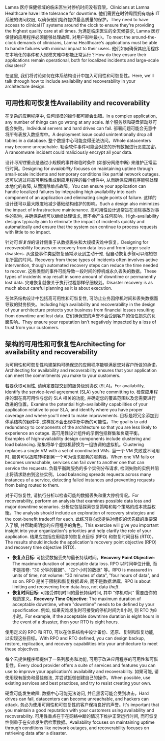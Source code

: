 <span data-ttu-id="ed35d-101">Lamna 医疗保健领域的临床医生对停机时间没有容限。</span><span class="sxs-lookup"><span data-stu-id="ed35d-101">Clinicians at Lamna Healthcare have little tolerance for downtime.</span></span> <span data-ttu-id="ed35d-102">他们需要在时钟周围拥有临床 IT 系统的访问权限, 以确保他们始终提供最高质量的保护。</span><span class="sxs-lookup"><span data-stu-id="ed35d-102">They need to have access to clinical IT systems around the clock to ensure they're providing the highest quality care at all times.</span></span> <span data-ttu-id="ed35d-103">为满足临床医生的全天候要求, Lamna 医疗保健的应用程序必须能够处理故障, 对用户影响最小。</span><span class="sxs-lookup"><span data-stu-id="ed35d-103">To meet the around-the-clock demands of clinicians, Lamna Healthcare's applications must be able to handle failures with minimal impact to their users.</span></span> <span data-ttu-id="ed35d-104">他们如何确保其应用程序在本地化的事件和大规模灾难中都能正常运行？</span><span class="sxs-lookup"><span data-stu-id="ed35d-104">How do they ensure their applications remain operational, both for localized incidents and large-scale disasters?</span></span>

<span data-ttu-id="ed35d-105">在这里, 我们将讨论如何在体系结构设计中加入可用性和可恢复性。</span><span class="sxs-lookup"><span data-stu-id="ed35d-105">Here, we'll talk through how to include availability and recoverability in your architecture design.</span></span>

## <a name="availability-and-recoverability"></a><span data-ttu-id="ed35d-106">可用性和可恢复性</span><span class="sxs-lookup"><span data-stu-id="ed35d-106">Availability and recoverability</span></span>

<span data-ttu-id="ed35d-107">在复杂的应用程序中, 任何规模的操作都可能会出错。</span><span class="sxs-lookup"><span data-stu-id="ed35d-107">In a complex application, any number of things can go wrong at any scale.</span></span> <span data-ttu-id="ed35d-108">单个服务器和硬盘驱动器可能会失败。</span><span class="sxs-lookup"><span data-stu-id="ed35d-108">Individual servers and hard drives can fail.</span></span> <span data-ttu-id="ed35d-109">部署问题可能会无意中将所有表放入数据库中。</span><span class="sxs-lookup"><span data-stu-id="ed35d-109">A deployment issue could unintentionally drop all tables in a database.</span></span> <span data-ttu-id="ed35d-110">整个数据中心可能变得无法访问。</span><span class="sxs-lookup"><span data-stu-id="ed35d-110">Whole datacenters may become unreachable.</span></span> <span data-ttu-id="ed35d-111">勒索软件事件可能会对您的所有数据进行恶意加密。</span><span class="sxs-lookup"><span data-stu-id="ed35d-111">A ransomware incident could maliciously encrypt all your data.</span></span>

<span data-ttu-id="ed35d-112">设计*可用性*重点是通过小规模的事件和临时条件 (如部分网络中断) 来维护正常运行时间。</span><span class="sxs-lookup"><span data-stu-id="ed35d-112">Designing for *availability* focuses on maintaining uptime through small-scale incidents and temporary conditions like partial network outages.</span></span> <span data-ttu-id="ed35d-113">您可以通过将高可用性集成到应用程序的每个组件中, 从而确保应用程序能够处理本地化的故障, 从而消除单点故障。</span><span class="sxs-lookup"><span data-stu-id="ed35d-113">You can ensure your application can handle localized failures by integrating high availability into each component of an application and eliminating single points of failure.</span></span> <span data-ttu-id="ed35d-114">这样的设计还可以最大限度地减少基础结构维护的影响。</span><span class="sxs-lookup"><span data-stu-id="ed35d-114">Such a design also minimizes the impact of infrastructure maintenance.</span></span> <span data-ttu-id="ed35d-115">高可用性设计通常旨在消除事故对事件的影响, 并确保系统可以继续处理请求, 而不会产生任何影响。</span><span class="sxs-lookup"><span data-stu-id="ed35d-115">High-availability designs typically aim to eliminate the impact of incidents quickly and automatically and ensure that the system can continue to process requests with little to no impact.</span></span>

<span data-ttu-id="ed35d-116">针对可*恢复性*的设计侧重于从数据丢失和大规模灾难中恢复。</span><span class="sxs-lookup"><span data-stu-id="ed35d-116">Designing for *recoverability* focuses on recovery from data loss and from larger scale disasters.</span></span> <span data-ttu-id="ed35d-117">从这些事件类型恢复通常涉及到主动干预, 但自动恢复步骤可以缩短恢复所需的时间。</span><span class="sxs-lookup"><span data-stu-id="ed35d-117">Recovery from these types of incidents often involves active intervention, though automated recovery steps can reduce the time needed to recover.</span></span> <span data-ttu-id="ed35d-118">这些类型的事件可能导致一段时间的停机或永久丢失的数据。</span><span class="sxs-lookup"><span data-stu-id="ed35d-118">These types of incidents may result in some amount of downtime or permanently lost data.</span></span> <span data-ttu-id="ed35d-119">灾难恢复就像关于执行过程那样仔细规划。</span><span class="sxs-lookup"><span data-stu-id="ed35d-119">Disaster recovery is as much about careful planning as it is about execution.</span></span>

<span data-ttu-id="ed35d-120">在体系结构设计中包括高可用性和可恢复性, 可防止业务因停机时间和丢失数据而导致的财务损失。</span><span class="sxs-lookup"><span data-stu-id="ed35d-120">Including high availability and recoverability in the design of your architecture protects your business from financial losses resulting from downtime and lost data.</span></span> <span data-ttu-id="ed35d-121">它们确保您的声誉不会受到客户的信任损失的负面影响。</span><span class="sxs-lookup"><span data-stu-id="ed35d-121">They ensure your reputation isn't negatively impacted by a loss of trust from your customers.</span></span>

## <a name="architecting-for-availability-and-recoverability"></a><span data-ttu-id="ed35d-122">架构的可用性和可恢复性</span><span class="sxs-lookup"><span data-stu-id="ed35d-122">Architecting for availability and recoverability</span></span>

<span data-ttu-id="ed35d-123">为可用性和可恢复性构建架构可确保您的应用程序能够满足您对客户所做的承诺。</span><span class="sxs-lookup"><span data-stu-id="ed35d-123">Architecting for availability and recoverability ensures that your application can meet the commitments you make to your customers.</span></span>

<span data-ttu-id="ed35d-124">若要获取可用性, 请确定要提交到的服务级别协议 (SLA)。</span><span class="sxs-lookup"><span data-stu-id="ed35d-124">For availability, identify the service-level agreement (SLA) you're committing to.</span></span> <span data-ttu-id="ed35d-125">检查应用程序的潜在高可用性与您的 SLA 相关的功能, 并确定您的覆盖范围以及您需要进行改进的位置。</span><span class="sxs-lookup"><span data-stu-id="ed35d-125">Examine the potential high-availability capabilities of your application relative to your SLA, and identify where you have proper coverage and where you'll need to make improvements.</span></span> <span data-ttu-id="ed35d-126">目标是将冗余添加到体系结构的组件中, 这样就不会出现中断中断的可能性。</span><span class="sxs-lookup"><span data-stu-id="ed35d-126">The goal is to add redundancy to components of the architecture so that you are less likely to experience an outage.</span></span> <span data-ttu-id="ed35d-127">高可用性设计组件的示例包括群集和负载平衡。</span><span class="sxs-lookup"><span data-stu-id="ed35d-127">Examples of high-availability design components include clustering and load balancing.</span></span> <span data-ttu-id="ed35d-128">聚集将单个虚拟机替换为一组协调的虚拟机。</span><span class="sxs-lookup"><span data-stu-id="ed35d-128">Clustering replaces a single VM with a set of coordinated VMs.</span></span> <span data-ttu-id="ed35d-129">当一个 VM 失败或不可用时, 服务可以故障转移到另一个可为请求服务的服务器。</span><span class="sxs-lookup"><span data-stu-id="ed35d-129">When one VM fails or becomes unreachable, services can fail over to another one that can service the requests.</span></span> <span data-ttu-id="ed35d-130">负载平衡跨服务的多个实例分布请求, 检测失败的实例并阻止将请求路由到这些实例。</span><span class="sxs-lookup"><span data-stu-id="ed35d-130">Load balancing spreads requests across many instances of a service, detecting failed instances and preventing requests from being routed to them.</span></span>

<span data-ttu-id="ed35d-131">对于可恢复性, 请执行分析以检查可能的数据丢失和重大停机情况。</span><span class="sxs-lookup"><span data-stu-id="ed35d-131">For recoverability, perform an analysis that examines possible data loss and major downtime scenarios.</span></span> <span data-ttu-id="ed35d-132">分析应包括探索恢复策略和每个策略的成本效益权衡。</span><span class="sxs-lookup"><span data-stu-id="ed35d-132">The analysis should include an exploration of recovery strategies and the cost-benefit tradeoff for each.</span></span> <span data-ttu-id="ed35d-133">此练习将向您提供对组织的优先级的重要深入了解, 并帮助阐明您的应用程序的角色。</span><span class="sxs-lookup"><span data-stu-id="ed35d-133">This exercise will give you important insight into your organization's priorities and help clarify the role of your application.</span></span> <span data-ttu-id="ed35d-134">结果应包括应用程序的恢复点目标 (RPO) 和恢复时间目标 (RTO)。</span><span class="sxs-lookup"><span data-stu-id="ed35d-134">The results should include the application's recovery point objective (RPO) and recovery time objective (RTO).</span></span>

* <span data-ttu-id="ed35d-135">**恢复点目标**: 可接受数据丢失的最长持续时间。</span><span class="sxs-lookup"><span data-stu-id="ed35d-135">**Recovery Point Objective**: The maximum duration of acceptable data loss.</span></span> <span data-ttu-id="ed35d-136">RPO 以时间单位计量, 而不是按卷: "30 分钟的数据"、"四个小时的数据" 等。</span><span class="sxs-lookup"><span data-stu-id="ed35d-136">RPO is measured in units of time, not volume: "30 minutes of data", "four hours of data", and so on.</span></span> <span data-ttu-id="ed35d-137">RPO 是关于限制和恢复数据*丢失*, 而不是数据*泄露*。</span><span class="sxs-lookup"><span data-stu-id="ed35d-137">RPO is about limiting and recovering from data *loss*, not data *theft*.</span></span>
* <span data-ttu-id="ed35d-138">**恢复时间目标**: 可接受停机时间的最长持续时间, 其中 "停机时间" 需要由你的规范定义。</span><span class="sxs-lookup"><span data-stu-id="ed35d-138">**Recovery Time Objective**: The maximum duration of acceptable downtime, where "downtime" needs to be defined by your specification.</span></span> <span data-ttu-id="ed35d-139">例如, 如果灾难发生时可接受的停机时间为8小时, 则 RTO 为8小时。</span><span class="sxs-lookup"><span data-stu-id="ed35d-139">For example, if the acceptable downtime duration is eight hours in the event of a disaster, then your RTO is eight hours.</span></span>

<span data-ttu-id="ed35d-140">使用定义的 RPO 和 RTO, 可以在体系结构中设计备份、还原、复制和恢复功能, 以实现这些目标。</span><span class="sxs-lookup"><span data-stu-id="ed35d-140">With RPO and RTO defined, you can design backup, restore, replication, and recovery capabilities into your architecture to meet these objectives.</span></span>

<span data-ttu-id="ed35d-141">每个云提供程序都提供了一系列服务和功能, 可用于改进应用程序的可用性和可恢复性。</span><span class="sxs-lookup"><span data-stu-id="ed35d-141">Every cloud provider offers a suite of services and features you can use to improve your application's availability and recoverability.</span></span> <span data-ttu-id="ed35d-142">如果可能, 请使用现有服务和最佳做法, 并尝试抵御创建自己的操作。</span><span class="sxs-lookup"><span data-stu-id="ed35d-142">When possible, use existing services and best practices, and try to resist creating your own.</span></span>

<span data-ttu-id="ed35d-143">硬盘可能发生故障, 数据中心可能无法访问, 并且黑客可能会受到攻击。</span><span class="sxs-lookup"><span data-stu-id="ed35d-143">Hard drives can fail, datacenters can become unreachable, and hackers can attack.</span></span> <span data-ttu-id="ed35d-144">务必为使用可用性和可恢复性的客户保持良好的声誉。</span><span class="sxs-lookup"><span data-stu-id="ed35d-144">It's important that you maintain a good reputation with your customers using availability and recoverability.</span></span> <span data-ttu-id="ed35d-145">可用性重点在于在网络中断的情况下维护正常运行时间, 而可恢复性侧重于在灾难发生后检索数据。</span><span class="sxs-lookup"><span data-stu-id="ed35d-145">Availability focuses on maintaining uptime through conditions like network outages, and recoverability focuses on retrieving data after a disaster.</span></span>
